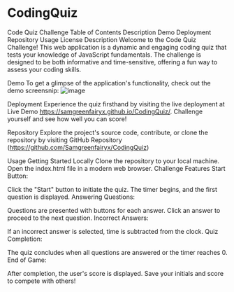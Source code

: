 # CodingQuiz

Code Quiz Challenge
Table of Contents
Description
Demo
Deployment
Repository
Usage
License
Description
Welcome to the Code Quiz Challenge! This web application is a dynamic and engaging coding quiz that tests your knowledge of JavaScript fundamentals. The challenge is designed to be both informative and time-sensitive, offering a fun way to assess your coding skills.

Demo
To get a glimpse of the application's functionality, check out the demo screensnip:
![image](https://github.com/Samgreenfairyx/CodingQuiz/assets/150940744/f33b75df-8dda-4261-b8a6-8557528c89d1)


Deployment
Experience the quiz firsthand by visiting the live deployment at Live Demo https://samgreenfairyx.github.io/CodingQuiz/. Challenge yourself and see how well you can score!

Repository
Explore the project's source code, contribute, or clone the repository by visiting GitHub Repository (https://github.com/Samgreenfairyx/CodingQuiz)

Usage
Getting Started Locally
Clone the repository to your local machine.
Open the index.html file in a modern web browser.
Challenge Features
Start Button:

Click the "Start" button to initiate the quiz.
The timer begins, and the first question is displayed.
Answering Questions:

Questions are presented with buttons for each answer.
Click an answer to proceed to the next question.
Incorrect Answers:

If an incorrect answer is selected, time is subtracted from the clock.
Quiz Completion:

The quiz concludes when all questions are answered or the timer reaches 0.
End of Game:

After completion, the user's score is displayed.
Save your initials and score to compete with others!
